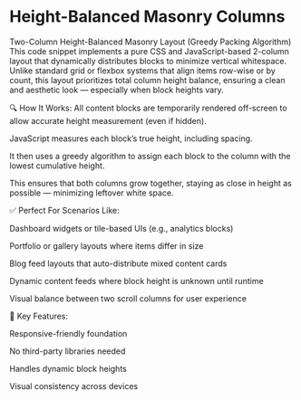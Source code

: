 # Height-Balanced Masonry Columns

Two-Column Height-Balanced Masonry Layout (Greedy Packing Algorithm)
This code snippet implements a pure CSS and JavaScript-based 2-column layout that dynamically distributes blocks to minimize vertical whitespace. Unlike standard grid or flexbox systems that align items row-wise or by count, this layout prioritizes total column height balance, ensuring a clean and aesthetic look — especially when block heights vary.

🔍 How It Works:
All content blocks are temporarily rendered off-screen to allow accurate height measurement (even if hidden).

JavaScript measures each block’s true height, including spacing.

It then uses a greedy algorithm to assign each block to the column with the lowest cumulative height.

This ensures that both columns grow together, staying as close in height as possible — minimizing leftover white space.

✅ Perfect For Scenarios Like:
     
Dashboard widgets or tile-based UIs (e.g., analytics blocks)

Portfolio or gallery layouts where items differ in size

Blog feed layouts that auto-distribute mixed content cards

Dynamic content feeds where block height is unknown until runtime

Visual balance between two scroll columns for user experience

🧠 Key Features:

Responsive-friendly foundation

No third-party libraries needed

Handles dynamic block heights

Visual consistency across devices
